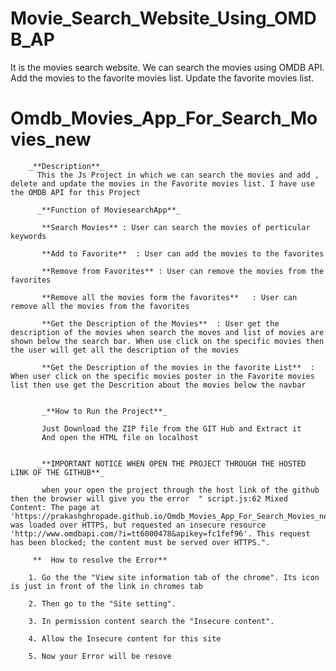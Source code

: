 # Movie_Search_Website_Using_OMDB_AP
It is the movies search website. We can search the movies using OMDB API. Add the movies to the favorite movies list. Update the favorite movies list. 

   # Omdb_Movies_App_For_Search_Movies_new


        _**Description**_
          This the Js Project in which we can search the movies and add ,  delete and update the movies in the Favorite movies list. I have use the OMDB API for this Project

          _**Function of MoviesearchApp**_

           **Search Movies** : User can search the movies of perticular keywords    

           **Add to Favorite**  : User can add the movies to the favorites
           
           **Remove from Favorites** : User can remove the movies from the favorites
           
           **Remove all the movies form the favorites**   : User can remove all the movies from the favorites
           
           **Get the Description of the Movies**  : User get the description of the movies when search the moves and list of movies are shown below the search bar. When use click on the specific movies then the user will get all the description of the movies
           
           **Get the Description of the movies in the favorite List**  : When user click on the specific movies poster in the Favorite movies list then use get the Descrition about the movies below the navbar


           _**How to Run the Project**_
           
           Just Download the ZIP file from the GIT Hub and Extract it 
           And open the HTML file on localhost


          _**IMPORTANT NOTICE WHEN OPEN THE PROJECT THROUGH THE HOSTED LINK OF THE GITHUB**_

           when your open the project through the host link of the github then the browser will give you the error  " script.js:62 Mixed Content: The page at 'https://prakashghropade.github.io/Omdb_Movies_App_For_Search_Movies_new/index.html' was loaded over HTTPS, but requested an insecure resource 'http://www.omdbapi.com/?i=tt6000478&apikey=fc1fef96'. This request has been blocked; the content must be served over HTTPS.".

         **  How to resolve the Error**

        1. Go the the "View site information tab of the chrome". Its icon is just in front of the link in chromes tab
        
        2. Then go to the "Site setting".
        
        3. In permission content search the "Insecure content".
        
        4. Allow the Insecure content for this site
        
        5. Now your Error will be resove
